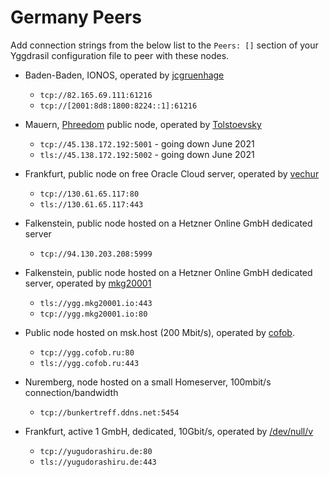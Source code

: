 # Germany Peers

Add connection strings from the below list to the `Peers: []` section of your
Yggdrasil configuration file to peer with these nodes.

* Baden-Baden, IONOS, operated by [jcgruenhage](https://jcg.re/)
  * `tcp://82.165.69.111:61216`
  * `tcp://[2001:8d8:1800:8224::1]:61216`

* Mauern, [Phreedom](https://phreedom.club) public node, operated by [Tolstoevsky](https://phreedom.club/~tolstoevsky)
  * `tcp://45.138.172.192:5001` - going down June 2021
  * `tls://45.138.172.192:5002` - going down June 2021

* Frankfurt, public node on free Oracle Cloud server, operated by [vechur](https://mstdn.netwhood.online/@vechur)
  * `tcp://130.61.65.117:80`
  * `tls://130.61.65.117:443`

* Falkenstein, public node hosted on a Hetzner Online GmbH dedicated server
  * `tcp://94.130.203.208:5999`

* Falkenstein, public node hosted on a Hetzner Online GmbH dedicated server, operated by [mkg20001](https://github.com/mkg20001)
  * `tls://ygg.mkg20001.io:443`
  * `tcp://ygg.mkg20001.io:80`

* Public node hosted on msk.host (200 Mbit/s), operated by [cofob](https://t.me/cofob).
  * `tcp://ygg.cofob.ru:80`
  * `tls://ygg.cofob.ru:443`

* Nuremberg, node hosted on a small Homeserver, 100mbit/s connection/bandwidth
  * `tcp://bunkertreff.ddns.net:5454`

* Frankfurt, active 1 GmbH, dedicated, 10Gbit/s, operated by [/dev/null/v](https://dev.nul.lv)
  * `tcp://yugudorashiru.de:80`
  * `tls://yugudorashiru.de:443`
